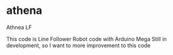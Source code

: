 # athena
Athnea LF

This code is Line Follower Robot code with Arduino Mega
Still in development, so I want to more improvement to this code
